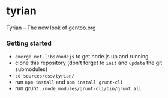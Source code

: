 tyrian
======

Tyrian – The new look of gentoo.org

### Getting started
* `emerge net-libs/nodejs` to get node.js up and running
* clone this repository (don't forget to `init` and `update` the git submodules)
* `cd sources/css/tyrian/`
* run `npm install` and `npm install grunt-cli`
* run grunt `./node_modules/grunt-cli/bin/grunt all`

